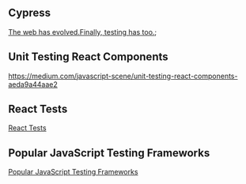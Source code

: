 ## Cypress 
[The web has evolved.Finally, testing has too.](https://www.cypress.io/);

## Unit Testing React Components
https://medium.com/javascript-scene/unit-testing-react-components-aeda9a44aae2

## React Tests
[React Tests](https://blog.logrocket.com/end-to-end-testing-react-apps-with-puppeteer-and-jest-ce2f414b4fd7/)

## Popular JavaScript Testing Frameworks
[Popular JavaScript Testing Frameworks](https://www.lambdatest.com/blog/top-javascript-automation-testing-framework/)